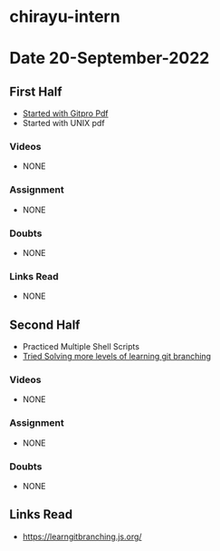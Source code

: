 # chirayu-intern

# Date 20-September-2022

## First Half

- [Started with Gitpro Pdf](/home/chirayuzambare/Downloads/progit.pdf)
- Started with UNIX pdf 

### Videos

- NONE

### Assignment

- NONE
### Doubts

- NONE

### Links Read

- NONE

## Second Half  

- Practiced Multiple Shell Scripts
- [Tried Solving more levels of learning git branching](https://learngitbranching.js.org/)
### Videos
      
- NONE

### Assignment

- NONE 

### Doubts

- NONE

## Links Read

- https://learngitbranching.js.org/
